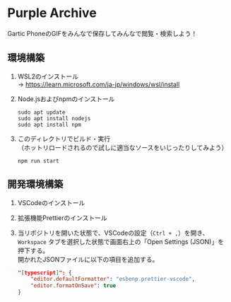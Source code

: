 # Purple Archive

Gartic PhoneのGIFをみんなで保存してみんなで閲覧・検索しよう！

## 環境構築

1. WSL2のインストール  
   → <https://learn.microsoft.com/ja-jp/windows/wsl/install>

1. Node.jsおよびnpmのインストール  
   ```
   sudo apt update
   sudo apt install nodejs
   sudo apt install npm
   ```

1. このディレクトリでビルド・実行  
   （ホットリロードされるので試しに適当なソースをいじったりしてみよう）  
   ```
   npm run start
   ```

## 開発環境構築

1. VSCodeのインストール

1. 拡張機能Prettierのインストール

1. 当リポジトリを開いた状態で、VSCodeの設定（`Ctrl + ,`）を開き、`Workspace` タブを選択した状態で画面右上の「Open Settings (JSON)」を押下する。  
   開かれたJSONファイルに以下の項目を追加する。  
   ```json
   "[typescript]": {
       "editor.defaultFormatter": "esbenp.prettier-vscode",
       "editor.formatOnSave": true
   }
   ```
